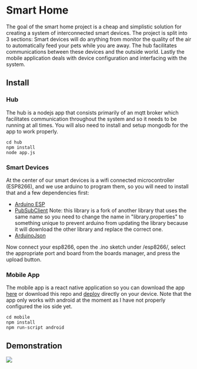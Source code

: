 # Smart Home

The goal of the smart home project is a cheap and simplistic solution for creating a system of interconnected smart devices. The project is split into 3 sections: Smart devices will do anything from monitor the quality of the air to automatically feed your pets while you are away. The hub facilitates communications between these devices and the outside world. Lastly the mobile application deals with device configuration and interfacing with the system.

## Install

### Hub

The hub is a nodejs app that consists primarily of an mqtt broker which facilitates communication throughout the system and so it needs to be running at all times. You will also need to install and setup mongodb for the app to work properly.

```
cd hub
npm install
node app.js
```

### Smart Devices

At the center of our smart devices is a wifi connected microcontroller (ESP8266), and we use arduino to program them, so you will need to install that and a few dependencies first:

- [Arduino ESP](https://github.com/esp8266/Arduino)
- [PubSubClient](https://github.com/Imroy/pubsubclient)
  Note: this library is a fork of another library that uses the same name so you need to change the name in "library.properties" to something unique to prevent arduino from updating the library because it will download the other library and replace the correct one.
- [ArduinoJson](https://github.com/bblanchon/ArduinoJson)

Now connect your esp8266, open the .ino sketch under /esp8266/, select the appropriate port and board from the boards manager, and press the upload button.

### Mobile App

The mobile app is a react native application so you can download the app [here](https://play.google.com/store/apps/details?id=com.smarthome.mobile) or download this repo and [deploy](http://facebook.github.io/react-native/docs/getting-started.html) directly on your device. Note that the app only works with android at the moment as I have not properly configured the ios side yet.

```
cd mobile
npm install
npm run-script android
```

## Demonstration

[![](https://lh3.googleusercontent.com/jzsPQypSwPUnDgO8AI_cLfutUu4JEBVtcKeGKjWXFq0VAtW6BA9hRiw0oq8tF-cRGV-EzSmAeErbt9EIoz7L-prGPyvls2lUTTCxhaDlAP7wFa07d__Lfz4tD_XEd9_9EiEpQOgoCKZNJYbbFOrX61VvTfflIIuGPxQkOKW1CPX_akVPnM9W8Jl1e_ogGJUMu5SwXDBCKBp9Z6c9innZFEIYhPz4EnViUYdAs30n1YywAdKPGYmAC69X2ZtTrfKZG3wz0kUUIoaKNJGKj6NPHQt6WWh9VMbHa_P_XsFa1X91ZH9mDAT7kMXfGZ6S1ImMvNTD9ZoYr61jVU0J8Bp9rhcS2UCvf43ZWZUIWZgcAXVPvqsZKDku7zd0pbQcdY-SAoTwHQueoj7TtwzLrmbLTr1nw9EfhWovJAnimpEcqBPSRcBYkqO4NcpNJ5J4BOmy_UjbsLWT1AOpJOkIcG_CWD7MJPq5yBtrihgFkbBzdMago1gB-1WTD5TYsPEN7bt2wBJnaNmgIfAfCoQGh7uLtO4SP1TAnHMdR3J2yYXEtuFbrP_se0FOsQKRT4hsMy82F_9tBKqSR4OgfifdNvjTnvSgMyzgd7EYj-ouMH_Ep-2N527O=w1698-h955-no)](https://lh3.googleusercontent.com/6A7TomgIyNkArL3moMr8gcDwpzxHY1TZSYeAe6ZFWEqtlO1fe5AJBbKFNq_XrvVsGZ4piegzY8_Kxffk5Rf0145iXhajjIWK-sCMh9Pzj50saLu3oxuVRXQSYVAoKS7vtXcACbojK1AxrrQMDpPFFPXfs2iN0lGscDJXeWfKApBhp9uQSGRswaajFVjWfm5yecVI09n0OfPSv5nIM1SDjrdOmLzDsjPuS4A0vOH_ZIywQ7Gl-GtLU8QVHSC1TCmyX6OTf6TZXI1n-yLgZLgrQyH7SA1pHcDbnGnGRnTVO0tmS6EbV8lAPom4pk-5eXJr7HDNTbPeAQWUbCAX_LpX_8GoduXL0jjuhL2Bdnes08-Pv7WA4HSLuJsvDp-g6CQ0DoeFDmELH_D6bvUeVI6jJjHh3P2YIGMBR5TPeqObHTzRmUaYgSLlD8WPhFhntHjEuWbjwqa8H-a-hHfK1t1FTgeLnVbpmcF0czYSpfeY2b4cmN5nNg2smxo5BQa217zMe2kzogQ0Pk-eCtuC91rtJVfRSetnG9Mxg6ul6m8Bdom6ktRK_1AyZctUmKaq-igOfd7fMzLx5H0MGppPfyXM1B3asNxzPKkRK-g5dUe87g9VxNQE=m37?cpn=40ThuAYl28DAiIv4&c=WEB&cver=1.20160915)

